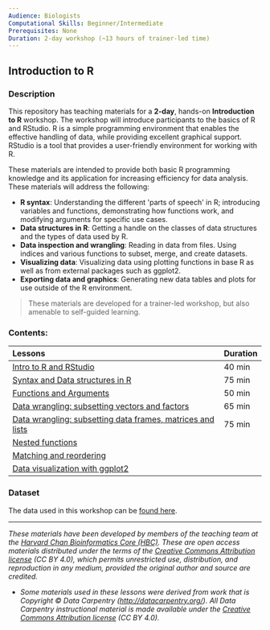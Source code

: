 ```yaml
---
Audience: Biologists
Computational Skills: Beginner/Intermediate
Prerequisites: None
Duration: 2-day workshop (~13 hours of trainer-led time)
---
```


## Introduction to R

### Description
This repository has teaching materials for a **2-day**, hands-on **Introduction to R** workshop. The workshop will introduce participants to the basics of R and RStudio. R is a simple programming environment that enables the effective handling of data, while providing excellent graphical support. RStudio is a tool that provides a user-friendly environment for working with R. 

These materials are intended to provide both basic R programming knowledge and its application for increasing efficiency for data analysis. These materials will address the following:

* **R syntax**: Understanding the different 'parts of speech' in R; introducing variables and functions, demonstrating how functions work, and modifying arguments for specific use cases.
* **Data structures in R**: Getting a handle on the classes of data structures and the types of data used by R.
* **Data inspection and wrangling**: Reading in data from files. Using indices and various functions to subset, merge, and create datasets.
* **Visualizing data**: Visualizing data using plotting functions in base R as well as from external packages such as ggplot2.
* **Exporting data and graphics**: Generating new data tables and plots for use outside of the R environment.

> These materials are developed for a trainer-led workshop, but also amenable to self-guided learning.

### Contents:

| Lessons            | Duration |
|:------------------------|:----------|
|[Intro to R and RStudio](lessons/01_introR-R-and-RStudio.md)| 40 min|
|[Syntax and Data structures in R](lessons/02_introR-syntax-and-data-structures.md)| 75 min|
|[Functions and Arguments](lessons/03_introR-functions-and-arguments.md)| 50 min|
|[Data wrangling: subsetting vectors and factors](lessons/04_introR-data-manipulation.md)| 65 min|
|[Data wrangling: subsetting data frames, matrices and lists](lessons/05_introR-data-manipulation2.md)| 75 min|
|[Nested functions](lessons/06_introR-nested-functions.md)| |
|[Matching and reordering](lessons/07_advR-matching.md)||
|[Data visualization with ggplot2](lessons/08_Rdata_visualization.md)||

### Dataset

The data used in this workshop can be [found here](https://github.com/hbctraining/Intro-to-R-with-DGE/tree/master/data).

---
*These materials have been developed by members of the teaching team at the [Harvard Chan Bioinformatics Core (HBC)](http://bioinformatics.sph.harvard.edu/). These are open access materials distributed under the terms of the [Creative Commons Attribution license](https://creativecommons.org/licenses/by/4.0/) (CC BY 4.0), which permits unrestricted use, distribution, and reproduction in any medium, provided the original author and source are credited.*

* *Some materials used in these lessons were derived from work that is Copyright © Data Carpentry (http://datacarpentry.org/). 
All Data Carpentry instructional material is made available under the [Creative Commons Attribution license](https://creativecommons.org/licenses/by/4.0/) (CC BY 4.0).*
